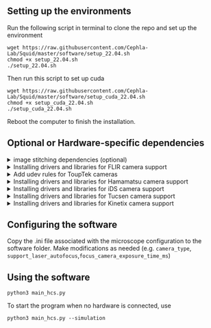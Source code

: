 ## Setting up the environments
Run the following script in terminal to clone the repo and set up the environment
```
wget https://raw.githubusercontent.com/Cephla-Lab/Squid/master/software/setup_22.04.sh
chmod +x setup_22.04.sh
./setup_22.04.sh
```

Then run this script to set up cuda
```
wget https://raw.githubusercontent.com/Cephla-Lab/Squid/master/software/setup_cuda_22.04.sh
chmod +x setup_cuda_22.04.sh
./setup_cuda_22.04.sh
```

Reboot the computer to finish the installation.

## Optional or Hardware-specific dependencies

<details>
<summary>image stitching dependencies (optional)</summary>
For optional image stitching using ImageJ, additionally run the following:

```
sudo apt-get update
sudo apt-get install openjdk-11-jdk
sudo apt-get install maven
pip3 install pyimagej
pip3 instlal scyjava
pip3 install tifffile
pip3 install imagecodecs
```

Then, add the following line to the top of `/etc/environment` (needs to be edited with `sudo [your text editor]`):
```
JAVA_HOME=/usr/lib/jvm/default-java
```
Then, add the following lines to the top of `~/.bashrc` (or whichever file your terminal sources upon startup):
```
source /etc/environment
export JAVA_HOME = $JAVA_HOME
export PATH=$JAVA_HOME/bin:$PATH
```
</details>

<details>
<summary>Installing drivers and libraries for FLIR camera support</summary>
Go to FLIR's page for downloading their Spinnaker SDK (https://www.flir.com/support/products/spinnaker-sdk/) and register.

Open the `software/drivers and libraries/flir` folder in terminal and run the following
```
sh ./install_spinnaker.sh
sh ./install_PySpin.sh
```
</details>

<details>
<summary>Add udev rules for ToupTek cameras</summary>

```
sudo cp drivers\ and\ libraries/toupcam/linux/udev/99-toupcam.rules /etc/udev/rules.d
```
</details>

<details>
<summary>Installing drivers and libraries for Hamamatsu camera support</summary>

Open the `software/drivers and libraries/hamamatsu` folder in terminal and run the following
```
sh ./install_hamamatsu.sh
```
</details>

<details>
<summary>Installing drivers and libraries for iDS camera support</summary>

- Software:

Go to iDS's page for downloading their software (https://en.ids-imaging.com/download-details/1009877.html?os=linux&version=&bus=64&floatcalc=). Register and log in.

Open the `software/drivers and libraries/ids` folder in terminal and run the following
```
sh ./install_ids.sh
```

You will be asked to enter sudo password.

- Firmware (optional):

If you would like to update the firmware of the camera (optional), download the Vision firmware update (GUF file) on the same page.

Open the `software/drivers and libraries/ids/ids-peak_2.11.0.0-178_amd64/bin` folder in terminal and run the following
```
./ids_peak_cockpit
```

This will start the iDS peak Cockpit software. Then: 
1. Open the camera manager by clicking on the camera manager icon in the main menu.
2. Select the camera in the camera manager.
3. Click on the firmware update icon in the menu to open the dialog for selecting the update file for the Vision firmware (*.guf).
4. Select the update file.
5. Click on "Open".

The update is started and the camera is updated. Note: If you select an incorrect update file by mistake, you will see the message "The update file is incompatible".
After the update is complete, you can close the iDS peak Cockpit software. (Reference: https://en.ids-imaging.com/tl_files/downloads/usb3-vision/firmware/ReadMe.html)

</details>

<details>
<summary>Installing drivers and libraries for Tucsen camera support</summary>

Open the `software/drivers and libraries/tucsen` folder in terminal and run the following to log in as a root user
```
sudo -s
```

The following steps should be run as root user
```
sh ./install_tucsen.sh
```

After installation, run the following to log out
```
exit
```

</details>

<details>
<summary>Installing drivers and libraries for Kinetix camera support</summary>

Open the `software/drivers and libraries/photometrics` folder in terminal and run the following command
```
sh ./install_photometrics.sh
```
Follow the instructions during the installation.

</details>

## Configuring the software
Copy the .ini file associated with the microscope configuration to the software folder. Make modifications as needed (e.g. `camera_type`, `support_laser_autofocus`,`focus_camera_exposure_time_ms`)

## Using the software
```
python3 main_hcs.py
```
To start the program when no hardware is connected, use
```
python3 main_hcs.py --simulation
```
